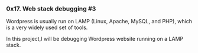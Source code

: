 ### 0x17. Web stack debugging #3

Wordpress is usually run on LAMP (Linux, Apache, MySQL, and PHP), which is a very widely used set of tools.

In this project,I will be debugging Wordpress website running on a LAMP stack.
